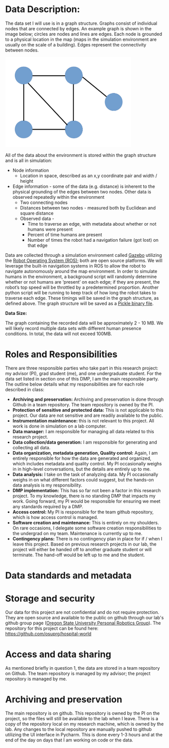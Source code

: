 # Data Description:

The data set I will use is in a graph structure. Graphs consist of individual nodes that are connected by edges. An example graph is shown in the image below; circles are nodes and lines are edges. Each  node is grounded to a physical location in the map (maps in the simulation environment are usually on the scale of a building). Edges represent the connectivity between nodes.

<img src="https://github.com/aanickelson/GRAD521_DMPNickelson_2021/blob/main/graph_structure.png" width="400">

All of the data about the environment is stored within the graph structure and is all in simulation:
* Node information
  * Location in space, described as an x,y coordinate pair and width / height
* Edge information - some of the data (e.g. distance) is inherent to the physical grounding of the edges between two nodes. Other data is observed repeatedly within the environment
  * Two connecting nodes
  * Distances between two nodes - measured both by Euclidean and square distance
  * Observed data - 
    * Time to traverse an edge, with metadata about whether or not humans were present
    * Percent of time humans are present
    * Number of times the robot had a navigation failure (got lost) on that edge

Data are collected through a simulation environment called [Gazebo](http://gazebosim.org/tutorials?tut=ros_overview) utilizing the [Robot Operating System (ROS)](https://www.ros.org/); both are open source platforms. We will leverage the built-in navigation systems in ROS to allow the robot to navigate autonomously around the map environment. In order to simulate humans in the environment, a background script will randomly determine whether or not humans are ‘present’ on each edge; if they are present, the robot’s top speed will be throttled by a predetermined proportion. Another python script will be running to keep track of how long the robot takes to traverse each edge. These timings will be saved in the graph structure, as defined above. The graph structure will be saved as a [Pickle binary file](https://docs.python.org/3/library/pickle.html).

**Data Size:**

The graph containing the recorded data will be approximately 2 - 10 MB. We will likely record multiple data sets with different human presence conditions. In total, the data will not exceed 100MB.


# Roles and Responsibilities

There are three responsible parties who take part in this research project: my advisor (PI), grad student (me), and one undergraduate student. For the data set listed in section one of this DMP, I am the main responsible party. The outline below details what my responsibilities are for each role described in class:


* **Archiving and preservation:** Archiving and preservation is done through Github in a team repository. The team repository is owned by the PI.
* **Protection of sensitive and protected data:** This is not applicable to this project. Our data are not sensitive and are readily available to the public.
* **Instrumentation maintenance:** this is not relevant to this project. All work is done in simulation on a lab computer. 
* **Data manager:** I am responsible for managing all data related to this research project. 
* **Data collection/data generation:** I am responsible for generating and collecting all data. 
* **Data organization, metadata generation, Quality control:** Again, I am entirely responsible for how the data are generated and organized, which includes metadata and quality control. My PI occasionally weighs in in high-level conversations, but the details are entirely up to me. 
* **Data analysis:** I take on the task of analyzing data. My PI occasionally weighs in on what different factors could suggest, but the hands-on data analysis is my responsibility. 
* **DMP implementation:** This has so far not been a factor in this research project. To my knowledge, there is no standing DMP that impacts my work. Going forward, my PI would be responsible for ensuring we meet any standards required by a DMP.
* **Access control:** My PI is responsible for the team github repository, which is how access control is managed.
* **Software creation and maintenance:** This is entirely on my shoulders. On rare occasions, I delegate some software creation responsibilities to the undergrad on my team. Maintenance is currently up to me. 
* **Contingency plans:** There is no contingency plan in place for if / when I leave this project. Based on previous research projects in our lab, the project will either be handed off to another graduate student or will terminate. The hand-off would be left up to me and the student.


# Data standards and metadata

# Storage and security

Our data for this project are not confidential and do not require protection. They are open source and available to the public on github through our lab's github group page ([Oregon State University Personal Robotics Group](https://github.com/osuprg)). The repository for this project can be found here: https://github.com/osuprg/hospital-world

# Access and data sharing

As mentioned briefly in question 1, the data are stored in a team repository on Github. The team repository is managed by my advisor; the project repository is managed by me.


# Archiving and preservation

The main repository is on github. This repository is owned by the PI on the project, so the files will still be available to the lab when I leave. There is a copy of the repository local on my research machine, which is owned by the lab. Any changes to the local repository are manually pushed to github utilizing the UI interface in Pycharm. This is done every 1-3 hours and at the end of the day on days that I am working on code or the data. 
